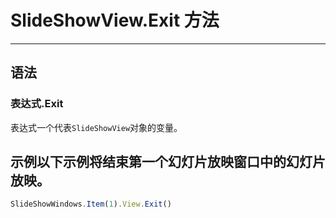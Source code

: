 # SlideShowView.Exit 方法
            
---

## 语法

### 表达式.Exit

表达式一个代表`SlideShowView`对象的变量。

## 示例以下示例将结束第一个幻灯片放映窗口中的幻灯片放映。

```javascript
SlideShowWindows.Item(1).View.Exit()
```
